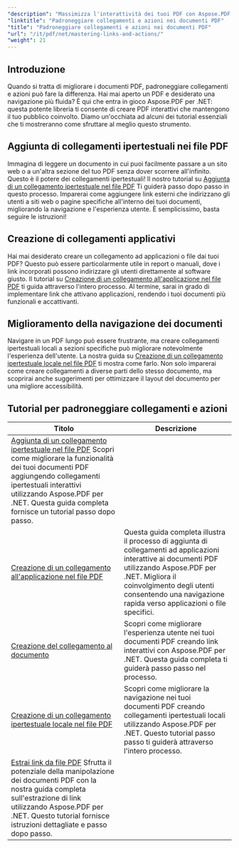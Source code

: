 ```yaml
---
"description": "Massimizza l'interattività dei tuoi PDF con Aspose.PDF per .NET. Scopri come aggiungere collegamenti ipertestuali e migliorare la navigazione con i nostri tutorial passo passo."
"linktitle": "Padroneggiare collegamenti e azioni nei documenti PDF"
"title": "Padroneggiare collegamenti e azioni nei documenti PDF"
"url": "/it/pdf/net/mastering-links-and-actions/"
"weight": 21
---
```


## Introduzione

Quando si tratta di migliorare i documenti PDF, padroneggiare collegamenti e azioni può fare la differenza. Hai mai aperto un PDF e desiderato una navigazione più fluida? È qui che entra in gioco Aspose.PDF per .NET: questa potente libreria ti consente di creare PDF interattivi che mantengono il tuo pubblico coinvolto. Diamo un'occhiata ad alcuni dei tutorial essenziali che ti mostreranno come sfruttare al meglio questo strumento.

## Aggiunta di collegamenti ipertestuali nei file PDF
Immagina di leggere un documento in cui puoi facilmente passare a un sito web o a un'altra sezione del tuo PDF senza dover scorrere all'infinito. Questo è il potere dei collegamenti ipertestuali! Il nostro tutorial su [Aggiunta di un collegamento ipertestuale nel file PDF](./adding-hyperlink/) Ti guiderà passo dopo passo in questo processo. Imparerai come aggiungere link esterni che indirizzano gli utenti a siti web o pagine specifiche all'interno dei tuoi documenti, migliorando la navigazione e l'esperienza utente. È semplicissimo, basta seguire le istruzioni!

## Creazione di collegamenti applicativi
Hai mai desiderato creare un collegamento ad applicazioni o file dai tuoi PDF? Questo può essere particolarmente utile in report o manuali, dove i link incorporati possono indirizzare gli utenti direttamente al software giusto. Il tutorial su [Creazione di un collegamento all'applicazione nel file PDF](./creating-application-link/) ti guida attraverso l'intero processo. Al termine, sarai in grado di implementare link che attivano applicazioni, rendendo i tuoi documenti più funzionali e accattivanti.

## Miglioramento della navigazione dei documenti
Navigare in un PDF lungo può essere frustrante, ma creare collegamenti ipertestuali locali a sezioni specifiche può migliorare notevolmente l'esperienza dell'utente. La nostra guida su [Creazione di un collegamento ipertestuale locale nel file PDF](./creating-local-hyperlink/) ti mostra come farlo. Non solo imparerai come creare collegamenti a diverse parti dello stesso documento, ma scoprirai anche suggerimenti per ottimizzare il layout del documento per una migliore accessibilità.

## Tutorial per padroneggiare collegamenti e azioni
| Titolo | Descrizione |
| --- | --- | 
| [Aggiunta di un collegamento ipertestuale nel file PDF](./adding-hyperlink/) Scopri come migliorare la funzionalità dei tuoi documenti PDF aggiungendo collegamenti ipertestuali interattivi utilizzando Aspose.PDF per .NET. Questa guida completa fornisce un tutorial passo dopo passo. |  
| [Creazione di un collegamento all'applicazione nel file PDF](./creating-application-link/) | Questa guida completa illustra il processo di aggiunta di collegamenti ad applicazioni interattive ai documenti PDF utilizzando Aspose.PDF per .NET. Migliora il coinvolgimento degli utenti consentendo una navigazione rapida verso applicazioni o file specifici. |  
| [Creazione del collegamento al documento](./creating-document-link/) | Scopri come migliorare l'esperienza utente nei tuoi documenti PDF creando link interattivi con Aspose.PDF per .NET. Questa guida completa ti guiderà passo passo nel processo. |  
| [Creazione di un collegamento ipertestuale locale nel file PDF](./creating-local-hyperlink/) | Scopri come migliorare la navigazione nei tuoi documenti PDF creando collegamenti ipertestuali locali utilizzando Aspose.PDF per .NET. Questo tutorial passo passo ti guiderà attraverso l'intero processo. |  
| [Estrai link da file PDF](./extract-links-from-pdf-file/) Sfrutta il potenziale della manipolazione dei documenti PDF con la nostra guida completa sull'estrazione di link utilizzando Aspose.PDF per .NET. Questo tutorial fornisce istruzioni dettagliate e passo dopo passo. |